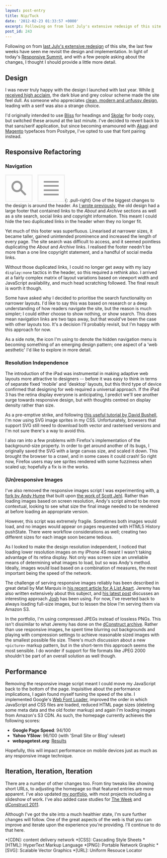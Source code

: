 ```yaml
---
layout: post-entry
title: Nip/Tuck
date: '2012-02-23 01:33:57 +0000'
excerpt: Following on from last July's extensive redesign of this site, the last few weeks have seen me revisit the design and implementation. In light of today's Responsive Summit, and with a few people asking about the changes, I thought I should provide a little more detail.
post_id: 243
---
```

Following on from [last July's extensive redesign][1] of this site, the last few weeks have seen me revisit the design and implementation. In light of today's [Responsive Summit][2], and with a few people asking about the changes, I thought I should provide a little more detail.

## Design
I was never truly happy with the design I launched with last year. While [it received high acclaim][3], the dark blue and grey colour scheme made the site feel dull. As someone who appreciates [clean, modern and unfussy design][4], leading with a serif was also a strange choice.

I'd originally intended to use [Bliss][5] for headings and [Skolar][6] for body copy, but switched these around at the last minute. I've decided to revert back to that sans/serif application, but since becoming enamoured with [Akagi][7] and [Magento][8] typefaces from Positype, I've opted to use that font pairing instead.

## Responsive Refactoring

### Navigation
![](/assets/images/2012/02/navigation-icons.png){: .pull-right} One of the biggest changes to the design is around the header. As [I wrote previously][9], the old design had a large footer that contained links to the *About* and *Archive* sections as well as a site search, social links and copyright information. This meant I could hide the two duplicated links in the header when they no longer fit.

Yet much of this footer was superfluous. Linearised at narrower sizes, it became taller, gained unintended prominence and increased the length of every page. The site search was difficult to access, and it seemed pointless duplicating the *About* and *Archive* links. I realised the footer needn't be more than a one line copyright statement, and a handful of social media links.

Without those duplicated links, I could no longer get away with my lazy `display:none` tactics in the header, so this required a rethink also. I arrived at a fairly complex matrix of layout variations based on viewport width and JavaScript availability, and much head scratching followed. The final result is worth it though.

Some have asked why I decided to prioritise the search functionality on narrower layouts. I'd like to say this was based on research or a deep understanding of how readers navigate the site, but the reason is much simpler; I could either choose to show nothing, or show search. This does mean navigation links are two taps away, but that would've been the case with other layouts too. It's a decision I'll probably revisit, but I'm happy with this approach for now.

As a side note, the icon I'm using to denote the hidden navigation menu is becoming something of an emerging design pattern; one aspect of a 'web aesthetic' I'd like to explore in more detail.

### Resolution Independence
The introduction of the iPad was instrumental in making adaptive web layouts more attractive to designers -- before it was easy to think in terms of separate fixed 'mobile' and 'desktop' layouts, but this third type of device confirmed that designing for web required a universal approach. If the iPad 3 has the retina display everyone is anticipating, I predict we'll see another surge towards responsive design, but with thoughts centred on display density rather than size.

As a pre-emptive strike, and following [this useful tutorial by David Bushell][10], I'm now using SVG image sprites in my CSS. Unfortunately, browsers that support SVG still need to download both vector and rasterised versions and I'm not sure there's a way to avoid this.

I also ran into a few problems with Firefox's implementation of the background-size property. In order to get around another of its bugs, I originally saved the SVG with a large canvas size, and scaled it down. This brought the browser to a crawl, and in some cases it could crash! So right now, Firefox users may see sprites rendered with some fuzziness when scaled up; hopefully a fix is in the works.

### (Un)responsive Images
I've also removed the responsive images script I was experimenting with, [a fork by Andy Hume][11] that built upon [the work of Scott Jehl][12]. Rather than loading images based on screen resolution, Andy's script aimed to be more contextual, looking to see what size the final image needed to be rendered at before loading an appropriate version.

However, this script was extremely fragile. Sometimes both images would load, and no images would appear on pages requested with HTML5 History pushState. There were workflow considerations as well; creating two different sizes for each image soon became tedious.

As I looked to make the design resolution independent, I noticed that loading lower resolution images on my iPhone 4S meant I wasn't taking advantage of its retina display. Not only was screen size an unreliable means of determining what images to load, but so was Andy's method. Ideally, images would load based on a combination of measures, the most important being the speed of the network.

The challenge of serving responsive images reliably has been described in great detail by Mat Marquis in [his recent article for A List Apart][13]. Jeremy has also written extensively about this subject, and [his latest post][14] discusses an interesting approach [Josh][15] has been using. For now, I've reverted back to always loading full-size images, but to lessen the blow I'm serving them via Amazon S3.

In the portfolio, I'm using compressed JPEGs instead of lossless PNGs. This isn't dissimilar to what Jeremy has done on the [dConstruct archive][16]. Rather than use responsive images, he spent time blurring out backgrounds and playing with compression settings to achieve reasonable sized images with the smallest possible file size. There's much discussion about a new `<picture>` markup pattern, but in the short-term this approach seems the most sensible. I do wonder if support for file formats like JPEG 2000 shouldn't be part of an overall solution as well though.

## Performance
Removing the responsive image script meant I could move my JavaScript back to the bottom of the page. Inquisitive about the performance implications, I again found myself tuning the speed of the site. I implemented Google's [Web Font Loader][17], improved the order in which JavaScript and CSS files are loaded, reduced HTML page sizes (deleting some meta data and the old footer markup) and again I'm loading images from Amazon's S3 CDN. As such, the homepage currently achieves the following scores:

* **Google Page Speed**: 94/100
* **Yahoo YSlow**: 96/100 (with 'Small Site or Blog' ruleset)
* **webpagetest.org**: [Results][18]

Hopefully, this will impact performance on mobile devices just as much as any responsive image technique.

## Iteration, Iteration, Iteration
There are a number of other changes too. From tiny tweaks like showing short URLs, to adjusting the homepage so that featured entries are more apparent. I've also updated [my portfolio][19], with most projects including a slideshow of work. I've also added case studies for [The Week][20] and [dConstruct 2011][21].

Although I've got the site into a much healthier state, I'm sure further changes will follow. One of the great aspects of the web is that you can improve and iterate upon the experience you're providing. I'll continue to do that here.

[1]: /2011/07/new_and_improved/
[2]: http://responsivesummit.com/
[3]: http://netmagazine.com/features/ethan-marcottes-20-favourite-responsive-sites
[4]: http://en.wikipedia.org/wiki/International_Typographic_Style
[5]: http://fontdeck.com/typeface/bliss/
[6]: http://fontdeck.com/typeface/skolar/
[7]: http://fontdeck.com/typeface/akagi/
[8]: http://fontdeck.com/typeface/magneto/
[9]: /2012/01/responsive_answers/
[10]: http://coding.smashingmagazine.com/2012/01/16/resolution-independence-with-svg/
[11]: https://github.com/ahume/Responsive-Images
[12]: https://github.com/filamentgroup/Responsive-Images/
[13]: http://www.alistapart.com/articles/responsive-images-how-they-almost-worked-and-what-we-need/
[14]: http://adactio.com/journal/5208/
[15]: http://joshemerson.co.uk/
[16]: http://archive.dconstruct.org/
[17]: https://developers.google.com/webfonts/docs/webfont_loader
[18]: http://www.webpagetest.org/result/120222_QC_3B11V/1/performance_optimization/
[19]: /portfolio/
[20]: /2011/11/the_week/
[21]: /2011/06/dconstruct_2011/

*[CDN]: content delivery network
*[CSS]: Cascading Style Sheets
*[HTML]: HyperText Markup Language
*[PNG]: Portable Network Graphic
*[SVG]: Scalable Vector Graphics
*[URL]: Uniform Resouce Locator